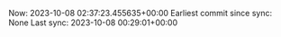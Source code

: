 Now: 2023-10-08 02:37:23.455635+00:00 Earliest commit since sync: None Last sync: 2023-10-08 00:29:01+00:00
